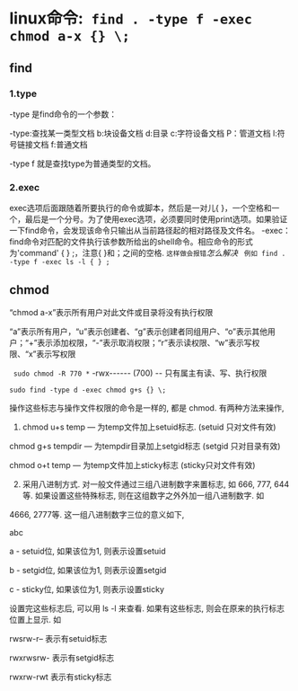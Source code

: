 linux命令:` find . -type f -exec chmod a-x {} \;`
==================================================
find
-----
### 1.type

-type 是find命令的一个参数：

-type:查找某一类型文档
b:块设备文档
d:目录
c:字符设备文档
P：管道文档
l:符号链接文档
f:普通文档

-type f 就是查找type为普通类型的文档。 

### 2.exec
exec选项后面跟随着所要执行的命令或脚本，然后是一对儿{ }，一个空格和一个，最后是一个分号。为了使用exec选项，必须要同时使用print选项。如果验证一下find命令，会发现该命令只输出从当前路径起的相对路径及文件名。
-exec： find命令对匹配的文件执行该参数所给出的shell命令。相应命令的形式为'command' { } ;，注意{ }和；之间的空格. ` 这样做会报错 `*怎么解决*
` 例如 find . -type f -exec ls -l { } ;`


chmod
----------
“chmod a-x”表示所有用户对此文件或目录将没有执行权限

“a”表示所有用户，“u”表示创建者、“g”表示创建者同组用户、“o”表示其他用户；“+”表示添加权限，“-”表示取消权限；“r”表示读权限、“w”表示写权限、“x”表示写权限

` sudo chmod -R 770 *` -rwx------ (700) -- 只有属主有读、写、执行权限
 
` sudo find -type d -exec chmod g+s {} \; `

 操作这些标志与操作文件权限的命令是一样的, 都是 chmod. 有两种方法来操作,

1) chmod u+s temp — 为temp文件加上setuid标志. (setuid 只对文件有效)

chmod g+s tempdir — 为tempdir目录加上setgid标志 (setgid 只对目录有效)

chmod o+t temp — 为temp文件加上sticky标志 (sticky只对文件有效)

2) 采用八进制方式. 对一般文件通过三组八进制数字来置标志, 如 666, 777, 644等. 如果设置这些特殊标志, 则在这组数字之外外加一组八进制数字. 如

4666, 2777等. 这一组八进制数字三位的意义如下,

abc

a - setuid位, 如果该位为1, 则表示设置setuid

b - setgid位, 如果该位为1, 则表示设置setgid

c - sticky位, 如果该位为1, 则表示设置sticky

设置完这些标志后, 可以用 ls -l 来查看. 如果有这些标志, 则会在原来的执行标志位置上显示. 如

rwsrw-r– 表示有setuid标志

rwxrwsrw- 表示有setgid标志

rwxrw-rwt 表示有sticky标志

